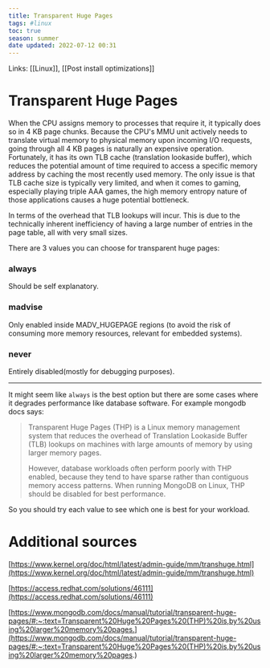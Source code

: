 ```yaml
---
title: Transparent Huge Pages
tags: #linux
toc: true
season: summer
date updated: 2022-07-12 00:31
---
```


Links: [[Linux]], [[Post install optimizations]]

# Transparent Huge Pages

When the CPU assigns memory to processes that require it, it typically does so in 4 KB page chunks. Because the CPU's MMU unit actively needs to translate virtual memory to physical memory upon incoming I/O requests, going through all 4 KB pages is naturally an expensive operation. Fortunately, it has its own TLB cache (translation lookaside buffer), which reduces the potential amount of time required to access a specific memory address by caching the most recently used memory. The only issue is that TLB cache size is typically very limited, and when it comes to gaming, especially playing triple AAA games, the high memory entropy nature of those applications causes a huge potential bottleneck.

In terms of the overhead that TLB lookups will incur. This is due to the technically inherent inefficiency of having a large number of entries in the page table, all with very small sizes.

There are 3 values you can choose for transparent huge pages:

### always

Should be self explanatory.

### madvise

Only enabled inside MADV_HUGEPAGE regions (to avoid the risk of consuming more memory resources, relevant for embedded systems).

### never

Entirely disabled(mostly for debugging purposes).

---

It might seem like `always` is the best option but there are some cases where it degrades performance like database software.
For example mongodb docs says:

> Transparent Huge Pages (THP) is a Linux memory management system that reduces the overhead of Translation Lookaside Buffer (TLB) lookups on machines with large amounts of memory by using larger memory pages.
>
> However, database workloads often perform poorly with THP enabled, because they tend to have sparse rather than contiguous memory access patterns. When running MongoDB on Linux, THP should be disabled for best performance.

So you should try each value to see which one is best for your workload.

# Additional sources

[https://www.kernel.org/doc/html/latest/admin-guide/mm/transhuge.html](https://www.kernel.org/doc/html/latest/admin-guide/mm/transhuge.html)

[https://access.redhat.com/solutions/46111](https://access.redhat.com/solutions/46111)

[https://www.mongodb.com/docs/manual/tutorial/transparent-huge-pages/#:~:text=Transparent%20Huge%20Pages%20(THP)%20is,by%20using%20larger%20memory%20pages.](https://www.mongodb.com/docs/manual/tutorial/transparent-huge-pages/#:~:text=Transparent%20Huge%20Pages%20(THP)%20is,by%20using%20larger%20memory%20pages.)
